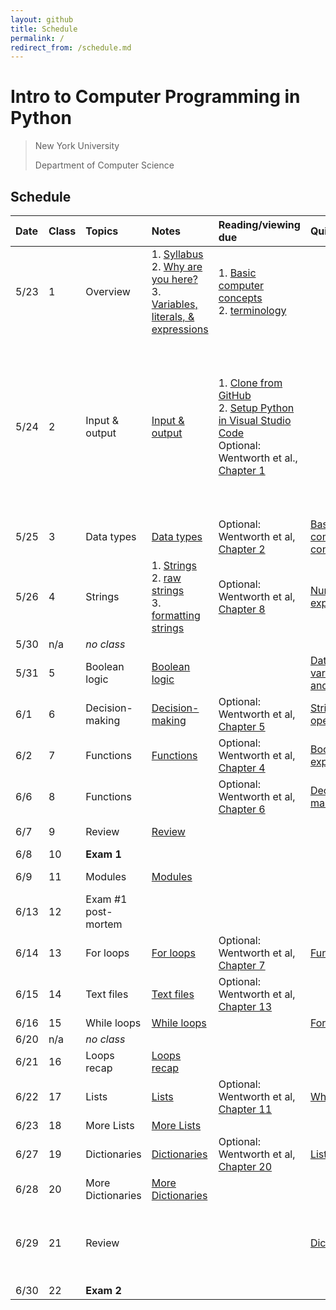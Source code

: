 ```yaml
---
layout: github
title: Schedule
permalink: /
redirect_from: /schedule.md
---
```


# Intro to Computer Programming in Python

> New York University
>
> Department of Computer Science

## Schedule

| Date | Class | Topics              | Notes                                                                                                                                                 | Reading/viewing due                                                                                                                                                                                                                                       | Quiz due                                                                                                                             | Assignment due                                                                                                                                                                                                                                                                                                                                                                              |
| :--- | :---- | :------------------ | :---------------------------------------------------------------------------------------------------------------------------------------------------- | :-------------------------------------------------------------------------------------------------------------------------------------------------------------------------------------------------------------------------------------------------------- | :----------------------------------------------------------------------------------------------------------------------------------- | :------------------------------------------------------------------------------------------------------------------------------------------------------------------------------------------------------------------------------------------------------------------------------------------------------------------------------------------------------------------------------------------ |
| 5/23 | 1     | Overview            | 1. [Syllabus](syllabus.md)<br />2. [Why are you here?](motivation.md)<br />3. [Variables, literals, & expressions](variables-literals-expressions.md) | 1. [Basic computer concepts](./basic-computer-concepts.md)<br />2. [terminology](https://knowledge.kitchen/Computer_Terminology)                                                                                                                          |                                                                                                                                      |                                                                                                                                                                                                                                                                                                                                                                                             |
| 5/24 | 2     | Input & output      | [Input & output](input-output.md)                                                                                                                     | 1. [Clone from GitHub](https://youtu.be/axcny0o1NYo)<br />2. [Setup Python in Visual Studio Code](https://youtu.be/xsXMzyK1M4I)<br />Optional: Wentworth et al., [Chapter 1](http://openbookproject.net/thinkcs/python/english3e/way_of_the_program.html) |                                                                                                                                      | 1. [Complete consent form](https://goo.gl/forms/uxxgA3D9F3kA0KAR2)<br />2. [Join Slack](https://join.slack.com/t/python-codinggroup/shared_invite/zt-19c2vm6l1-1sOO2NNDqyF_wEgE5JtUsg)<br />3. [Change file extension settings](setup-file-extensions.md)<br />4 [Set up Python](setup-python-vscode.md)<br />5. [Complete practice project](https://classroom.github.com/a/tFw-uvAK)<br /> |
| 5/25 | 3     | Data types          | [Data types](data-types.md)                                                                                                                           | Optional: Wentworth et al, [Chapter 2](http://openbookproject.net/thinkcs/python/english3e/variables_expressions_statements.html)                                                                                                                         | [Basic computer concepts](https://forms.gle/hWeHWFTg1Ax9vTJh7)                                                                       |                                                                                                                                                                                                                                                                                                                                                                                             |
| 5/26 | 4     | Strings             | 1. [Strings](string-basics.md)<br />2. [raw strings](string-raw.md)<br />3. [formatting strings](string-formatting.md)                                | Optional: Wentworth et al, [Chapter 8](http://openbookproject.net/thinkcs/python/english3e/strings.html)                                                                                                                                                  | [Numeric expressions](https://forms.gle/iCUePPjpMBCxFdUv7)                                                                           | [Input & output](https://classroom.github.com/a/jJB1Ph_m)                                                                                                                                                                                                                                                                                                                                   |
| 5/30 | n/a   | _no class_          |                                                                                                                                                       |                                                                                                                                                                                                                                                           |                                                                                                                                      |                                                                                                                                                                                                                                                                                                                                                                                             |
| 5/31 | 5     | Boolean logic       | [Boolean logic](boolean-logic.md)                                                                                                                     |                                                                                                                                                                                                                                                           | [Data types, variables, and literals](https://forms.gle/X27YraWLinE6xK4r5)                                                           | [Data types](https://classroom.github.com/a/mtkyR3Dz)                                                                                                                                                                                                                                                                                                                                       |
| 6/1  | 6     | Decision-making     | [Decision-making](decision-making.md)                                                                                                                 | Optional: Wentworth et al, [Chapter 5](http://openbookproject.net/thinkcs/python/english3e/conditionals.html)                                                                                                                                             | [String operations](https://docs.google.com/forms/d/e/1FAIpQLSds-KWRo-c1jiTQfi0BMyPccKuN9qU8ZQCx6MtFqfYoYZMlkw/viewform?usp=sf_link) |                                                                                                                                                                                                                                                                                                                                                                                             |
| 6/2  | 7     | Functions           | [Functions](functions.md)                                                                                                                             | Optional: Wentworth et al, [Chapter 4](http://openbookproject.net/thinkcs/python/english3e/functions.html)                                                                                                                                                | [Boolean expressions](https://forms.gle/xhUuoXS6hAwuYbWP8)                                                                           |                                                                                                                                                                                                                                                                                                                                                                                             |
| 6/6  | 8     | Functions           |                                                                                                                                                       | Optional: Wentworth et al, [Chapter 6](http://openbookproject.net/thinkcs/python/english3e/fruitful_functions.html)                                                                                                                                       | [Decision-making](https://forms.gle/BFvdSisbPTPcJTsj8)                                                                               | [Boolean logic](https://classroom.github.com/a/HKxcJvxS)                                                                                                                                                                                                                                                                                                                                    |
| 6/7  | 9     | Review              | [Review](https://knowledge.kitchen/Python_Exam_1_Practice_Questions)                                                                                  |                                                                                                                                                                                                                                                           |                                                                                                                                      | [Decision-making](https://classroom.github.com/a/ieZAH6no)                                                                                                                                                                                                                                                                                                                                  |
| 6/8  | 10    | **Exam 1**          |                                                                                                                                                       |                                                                                                                                                                                                                                                           |                                                                                                                                      |                                                                                                                                                                                                                                                                                                                                                                                             |
| 6/9  | 11    | Modules             | [Modules](modules.md)                                                                                                                                 |                                                                                                                                                                                                                                                           |                                                                                                                                      | [String operations](https://classroom.github.com/a/zV9-lTiq)                                                                                                                                                                                                                                                                                                                                |
| 6/13 | 12    | Exam #1 post-mortem |                                                                                                                                                       |                                                                                                                                                                                                                                                           |                                                                                                                                      | [Functions](https://classroom.github.com/a/mfvSqyib)                                                                                                                                                                                                                                                                                                                                        |
| 6/14 | 13    | For loops           | [For loops](loops-for.md)                                                                                                                             | Optional: Wentworth et al, [Chapter 7](http://openbookproject.net/thinkcs/python/english3e/iteration.html)                                                                                                                                                | [Functions](https://forms.gle/Ret6AfRiUBZV1vxF7)                                                                                     |                                                                                                                                                                                                                                                                                                                                                                                             |
| 6/15 | 14    | Text files          | [Text files](text-files.md)                                                                                                                           | Optional: Wentworth et al, [Chapter 13](http://www.openbookproject.net/thinkcs/python/english3e/files.html)                                                                                                                                               |                                                                                                                                      |                                                                                                                                                                                                                                                                                                                                                                                             |
| 6/16 | 15    | While loops         | [While loops](loops-while.md)                                                                                                                         |                                                                                                                                                                                                                                                           | [For loops](https://forms.gle/cbtzQXHajLuT8RVQ8)                                                                                     | [For loops](https://classroom.github.com/a/RGzP_gsD)                                                                                                                                                                                                                                                                                                                                        |
| 6/20 | n/a   | _no class_          |                                                                                                                                                       |                                                                                                                                                                                                                                                           |                                                                                                                                      |                                                                                                                                                                                                                                                                                                                                                                                             |
| 6/21 | 16    | Loops recap         | [Loops recap](loops-recap.md)                                                                                                                         |                                                                                                                                                                                                                                                           |                                                                                                                                      |                                                                                                                                                                                                                                                                                                                                                                                             |
| 6/22 | 17    | Lists               | [Lists](list-basics.md)                                                                                                                               | Optional: Wentworth et al, [Chapter 11](http://openbookproject.net/thinkcs/python/english3e/lists.html)                                                                                                                                                   | [While loops](https://forms.gle/98ccGa6t55paAnui7)                                                                                   | [While loops](https://classroom.github.com/a/orRp_GkL)                                                                                                                                                                                                                                                                                                                                      |
| 6/23 | 18    | More Lists          | [More Lists](list-more.md)                                                                                                                            |                                                                                                                                                                                                                                                           |                                                                                                                                      |                                                                                                                                                                                                                                                                                                                                                                                             |
| 6/27 | 19    | Dictionaries        | [Dictionaries](dictionary-basics.md)                                                                                                                  | Optional: Wentworth et al, [Chapter 20](http://openbookproject.net/thinkcs/python/english3e/dictionaries.html)                                                                                                                                            | [Lists](https://forms.gle/GC5Csa7PQ25RaQoG6)                                                                                         | [Lists](https://classroom.github.com/a/ewP_209_)                                                                                                                                                                                                                                                                                                                                            |
| 6/28 | 20    | More Dictionaries   | [More Dictionaries](dictionary-more.md)                                                                                                               |                                                                                                                                                                                                                                                           |                                                                                                                                      |                                                                                                                                                                                                                                                                                                                                                                                             |
| 6/29 | 21    | Review              |                                                                                                                                                       |                                                                                                                                                                                                                                                           | [Dictionaries](https://forms.gle/sqPWb4q2tr5mXS7w5)                                                                                  | [Dictionaries](https://classroom.github.com/a/PYnahwc0)<br />(**no late work accepted past this date**)                                                                                                                                                                                                                                                                                     |
| 6/30 | 22    | **Exam 2**          |                                                                                                                                                       |                                                                                                                                                                                                                                                           |                                                                                                                                      |                                                                                                                                                                                                                                                                                                                                                                                             |
